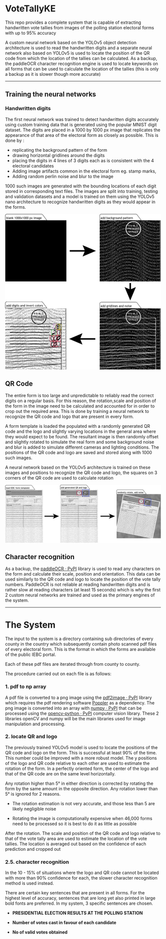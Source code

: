 # VoteTallyKE

This repo provides a complete system that is capable of extracting handwritten vote tallies from images of the polling station electoral forms with up to 95% accuracy

A custom neural network based on the YOLOv5 object detection architecture is used to read the handwritten digits and a separate neural network also based on YOLOv5 is used to locate the position of the QR code from which the location of the tallies can be calculated. As a backup, the paddleOCR character recognition engine is used to locate keywords on all forms that can be used to calculate the location of the tallies (this is only a backup as it is slower though more accurate)

---



## Training the neural networks

### Handwritten digits

The first neural network was trained to detect handwritten digits accurately using custom training data that is generated using the popular MNIST digit dataset. 
The digits are placed in a 1000 by 1000 px image that replicates the appearance of that area of the electoral form as closely as possible. 
This is done by :

* replicating the  background pattern of the form
* drawing horizontal gridlines around the digits
* placing the digits in 4 lines of 3 digits each as is consistent with the 4 electoral candidates
* Adding image artifacts common in the electoral form eg. stamp marks,
* Adding random perlin noise and blur to the image 
  
  

1000 such images are generated with the bounding locations of each digit stored in corresponding text files. The images are split into training, testing and validation datasets and a model is trained on them using the YOLOv5 nano architecture to recognize handwritten digits as they would appear in the forms.



![img](https://github.com/AustinGTI/voteTallyKE/blob/3848dbc6e762b2adcfc3a620debfef0c78476211/metaAssets/dgtTrain/dgtTrain_v2.png?raw=true)

## QR Code

The entire form is too large and unpredictable to reliably read the correct digits on a regular basis. For this reason, the rotation,scale and position of the form in the image need to be calculated and accounted for in order to crop out the required area. This is done by training a neural network to recognize the QR code and logo that are present in every form.

A form template is loaded the populated with a randomly generated QR code and the logo and slightly varying locations in the general area where they would expect to be found. The resultant image is then randomly offset and slightly rotated to simulate the real form and some background noise and blur is added to simulate different cameras and lighting conditions. The positions of the QR code and logo are saved and stored along with 1000 such images.

A neural network based on the YOLOv5 architecture is trained on these images and positions to recognize the QR code and logo, the squares on 3 corners of the QR code are used to calculate rotation

![process of generating QR code and logo training data](https://github.com/AustinGTI/voteTallyKE/blob/master/metaAssets/qrTrain/qrTrain_v1.png?raw=true)

## Character recognition

As a backup, the [paddleOCR · PyPI](https://pypi.org/project/paddleocr/) library is used to read any characters on the form and calculate their scale, position and orientation. This data can be used similarly to the QR code and logo to locate the position of the vote tally numbers. PaddleOCR is not reliable at reading handwritten digits and is rather slow at reading characters (at least 15 seconds) which is why the first 2 custom neural networks are trained and used as the primary engines of the system.

---

# The System

The input to the system is a directory containing sub directories of every county in the country which subsequently contain photo scanned pdf files of every electoral form. This is the format in which the forms are available of the public IEBC portal.

Each of these pdf files are iterated through from county to county.

The procedure carried out on each file is as follows:

### 1. pdf to np array

A pdf file is converted to a png image using the [pdf2image · PyPI](https://pypi.org/project/pdf2image/) library which requires the pdf rendering software [Poppler](https://poppler.freedesktop.org/) as a dependency. The png image is converted into an array with [numpy · PyPI](https://pypi.org/project/numpy/) that can be processed using the [opencv-python · PyPI](https://pypi.org/project/opencv-python/) computer vision library. These 2 libraries openCV and numpy will be the main libraries used for image manipulation and processing.

### 2. locate QR and logo

The previously trained YOLOv5 model is used to locate the positions of the QR code and logo on the form. This is successful at least 90% of the time. This number could be improved with a more robust model. The y positions of the logo and QR code relative to each other are used to estimate the rotation of the form. In a perfectly oriented form, the center of the logo and that of the QR code are on the same level horizontally.

Any rotation higher than 5&deg; in either direction is corrected by rotating the form by the same amount in the opposite direction. Any rotation lower than 5&deg; is ignored for 2 reasons.

* The rotation estimation is not very accurate, and those less than 5 are likely negligible noise

* Rotating the image is computationally expensive when 46,000 forms need to be processed so it is best to do it as little as possible

After the rotation. The scale and position of the QR code and logo relative to that of the vote tally area are used to estimate the location of the vote tallies. The location is averaged out based on the confidence of each prediction and cropped out

### 2.5. character recognition

In the 10 - 15% of situations where the logo and QR code cannot be located with more than 90% confidence for each, the slower character recognition method is used instead.

There are certain key sentences that are present in all forms. For the highest level of accuracy, sentences that are long yet also printed in large bold fonts are preferred. In my system, 3 specific sentences are chosen.

* **PRESIDENTIAL ELECTION RESULTS AT THE POLLING STATION**

* **Number of votes cast in favour of each candidate**

* **No of valid votes obtained**







